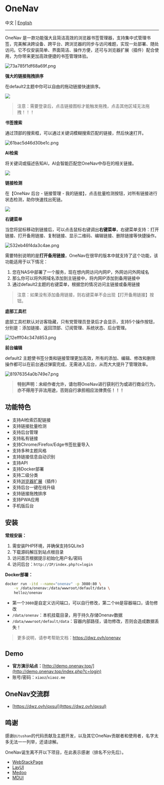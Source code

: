 # OneNav

中文 | [English](./README_EN.md)

___

OneNav 是一款功能强大且简洁高效的浏览器书签管理器，支持集中式管理书签，完美解决跨设备、跨平台、跨浏览器的同步与访问难题，实现一处部署、随处访问。它不仅安装简单、界面简洁、操作方便，还可与浏览器扩展（插件）配合使用，为你带来更加高效便捷的书签管理体验。

![73a785f1df68a69f.png](https://img.rss.ink/imgs/2024/11/28/73a785f1df68a69f.png)

**强大的链接拖拽排序**

在default2主题中你可以自由的拖动链接快速排序。

![](https://sv.png.pub/imgs/2024/11/28/1ec844b98e9b84f0.gif)

> 注意：需要登录后，点击链接图标才能触发拖拽，点击其他区域无法拖拽！！！

**书签搜索**

通过顶部的搜索框，可以通过关键词模糊搜索匹配的链接，然后快速打开。

![61bac5d46d30be1c.png](https://img.rss.ink/imgs/2024/11/28/61bac5d46d30be1c.png)

**AI检索**

将关键词或描述告知AI，AI会智能匹配您OneNav中存在的相关链接。

![](https://img.rss.ink/imgs/2024/12/20/f03f278fe1e02be7.png)

**链接检测**

在【OneNav 后台 - 链接管理 - 我的链接】，点击批量检测按钮，对所有链接进行状态检测，助你快速找出死链。

![](https://img.rss.ink/imgs/2024/12/17/935fb2e7799ffed9.png)

**右键菜单**

当您将鼠标移动到链接后，可以点击鼠标右键调出**右键菜单**，右键菜单支持：打开链接、打开备用链接、复制链接、显示二维码、编辑链接、删除链接等快捷操作。

![532eb46f4da3c4ae.png](https://img.rss.ink/imgs/2024/11/28/532eb46f4da3c4ae.png)

需要特别说明的是**打开备用链接**，OneNav在很早的版本中就支持了这个功能，该功能适用于以下情况：

1. 您在NAS中部署了一个服务，现在想内网访问内网IP，外网访问外网域名
2. 那么你可以将外网域名添加到主链接中，将内网IP添加到备用链接中
3. 通过default2主题的右键菜单，根据您的情况访问主链接或备用链接

> 注意：如果没有添加备用链接，则右键菜单不会出现【打开备用链接】按钮。

**底部工具栏**

底部工具栏默认对访客隐藏，只有党管理员登录后才会显示，支持5个操作按钮，分别是：添加链接、返回顶部、订阅管理、系统状态、后台管理。

![12efff04c347d853.png](https://img.rss.ink/imgs/2024/11/28/12efff04c347d853.png)

**前台编辑**

default2 主题使书签分类和链接管理更加高效，所有的添加、编辑、修改和删除操作都可以在前台通过弹窗完成，无需进入后台，从而大大提升了管理效率。

![81976354a0b749e7.png](https://img.rss.ink/imgs/2024/11/28/81976354a0b749e7.png)

> **特别声明：未经作者允许，请勿将OneNav进行获利行为或进行商业行为，亦不得用于非法用途，否则自行承担相应法律责任！！！**

## 功能特色

* 支持AI检索匹配链接
* 支持链接批量检测
* 支持后台管理
* 支持私有链接
* 支持Chrome/Firefox/Edge书签批量导入
* 支持多种主题风格
* 支持链接信息自动识别
* 支持API
* 支持Docker部署
* 支持二级分类
* 支持[浏览器扩展](https://dwz.ovh/4kxn2)（插件）
* 支持后台一键在线升级
* 支持链接拖拽排序
* 支持PWA应用
* 手机版后台

## 安装

**常规安装：**

1. 需安装PHP环境，并确保支持SQLite3
2. 下载源码解压到站点根目录
3. 访问首页根据提示初始化用户名/密码
4. 访问后台：`http://IP/index.php?c=login`

**Docker部署：**

```bash
docker run -itd --name="onenav" -p 3080:80 \
    -v /data/onenav:/data/wwwroot/default/data \
    helloz/onenav
```
* 第一个`3080`是自定义访问端口，可以自行修改，第二个`80`是容器端口，请勿修改
* `/data/onenav`：本机挂载目录，用于持久存储Onenav数据
* `/data/wwwroot/default/data`：容器内部路径，请勿修改，否则会造成数据丢失！

> 更多说明，请参考帮助文档：https://dwz.ovh/onenav

## Demo

* **官方演示站点：**[http://demo.onenav.top/](http://demo.onenav.top/index.php?c=login)
* 账号/密码：`xiaoz`/`xiaoz.me`


## OneNav交流群

* [https://dwz.ovh/qxsul](https://dwz.ovh/qxsul)

## 鸣谢

感谢`@itushan`的代码贡献及主题开发，以及其它OneNav贡献者和使用者，名字太多无法一一列举，还请谅解。

OneNav诞生离不开以下项目，在此表示感谢（排名不分先后）。

* [WebStackPage](https://github.com/WebStackPage/WebStackPage.github.io)
* [LayUI](https://github.com/sentsin/layui)
* [Medoo](https://github.com/catfan/Medoo)
* [MDUI](https://github.com/zdhxiong/mdui)
